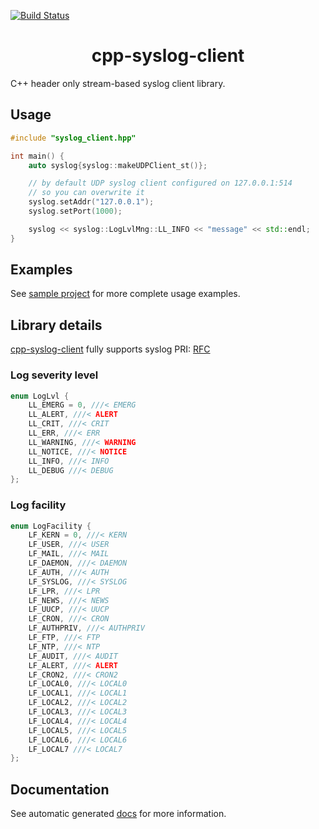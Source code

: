 [![Build Status](https://travis-ci.com/mmarkeloff/cpp-syslog-client.svg?branch=main)](https://travis-ci.com/mmarkeloff/cpp-syslog-client)

<h1 align="center">
cpp-syslog-client
</h1>

C++ header only stream-based syslog client library.

## Usage

```cpp
#include "syslog_client.hpp"

int main() {
    auto syslog{syslog::makeUDPClient_st()};

    // by default UDP syslog client configured on 127.0.0.1:514
    // so you can overwrite it
    syslog.setAddr("127.0.0.1");
    syslog.setPort(1000);

    syslog << syslog::LogLvlMng::LL_INFO << "message" << std::endl;
}
```

## Examples

See [sample project](sample) for more complete usage examples.

## Library details

[cpp-syslog-client](https://github.com/mmarkeloff/cpp-syslog-client) fully supports syslog PRI: [RFC]((https://datatracker.ietf.org/doc/html/rfc5424#section-6.2.1))

### Log severity level

```cpp
enum LogLvl {
    LL_EMERG = 0, ///< EMERG
    LL_ALERT, ///< ALERT
    LL_CRIT, ///< CRIT
    LL_ERR, ///< ERR
    LL_WARNING, ///< WARNING
    LL_NOTICE, ///< NOTICE
    LL_INFO, ///< INFO
    LL_DEBUG ///< DEBUG
};
```

### Log facility

```cpp
enum LogFacility {
    LF_KERN = 0, ///< KERN
    LF_USER, ///< USER
    LF_MAIL, ///< MAIL
    LF_DAEMON, ///< DAEMON
    LF_AUTH, ///< AUTH
    LF_SYSLOG, ///< SYSLOG
    LF_LPR, ///< LPR
    LF_NEWS, ///< NEWS
    LF_UUCP, ///< UUCP
    LF_CRON, ///< CRON
    LF_AUTHPRIV, ///< AUTHPRIV
    LF_FTP, ///< FTP
    LF_NTP, ///< NTP
    LF_AUDIT, ///< AUDIT
    LF_ALERT, ///< ALERT
    LF_CRON2, ///< CRON2
    LF_LOCAL0, ///< LOCAL0
    LF_LOCAL1, ///< LOCAL1
    LF_LOCAL2, ///< LOCAL2
    LF_LOCAL3, ///< LOCAL3
    LF_LOCAL4, ///< LOCAL4
    LF_LOCAL5, ///< LOCAL5
    LF_LOCAL6, ///< LOCAL6
    LF_LOCAL7 ///< LOCAL7
};
```

## Documentation

See automatic generated [docs](https://mmarkeloff.github.io/cpp-syslog-client/) for more information.

